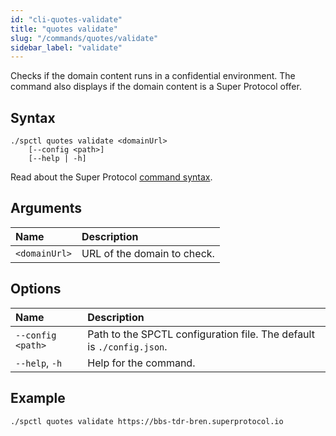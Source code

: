 ```yaml
---
id: "cli-quotes-validate"
title: "quotes validate"
slug: "/commands/quotes/validate"
sidebar_label: "validate"
---
```


Checks if the domain content runs in a confidential environment. The command also displays if the domain content is a Super Protocol offer.

## Syntax

```
./spctl quotes validate <domainUrl>
    [--config <path>]
    [--help | -h]
```

Read about the Super Protocol [command syntax](/cli/commands#command-syntax).

## Arguments

| **Name** | **Description** |
| :- | :- |
| `<domainUrl>` | URL of the domain to check. |

## Options

| **Name** | **Description** |
| :- | :- |
| `--config <path>` | Path to the SPCTL configuration file. The default is `./config.json`. |
| `--help`, `-h` | Help for the command. |

## Example

```
./spctl quotes validate https://bbs-tdr-bren.superprotocol.io
```